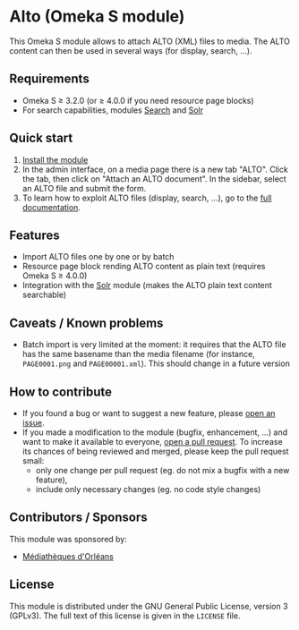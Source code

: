 # Alto (Omeka S module)

This Omeka S module allows to attach ALTO (XML) files to media. The ALTO
content can then be used in several ways (for display, search, ...).

## Requirements

- Omeka S ≥ 3.2.0 (or ≥ 4.0.0 if you need resource page blocks)
- For search capabilities, modules
  [Search](https://github.com/biblibre/omeka-s-module-Search) and
  [Solr](https://github.com/biblibre/omeka-s-module-Solr)

## Quick start

1. [Install the module](https://omeka.org/s/docs/user-manual/modules/#adding-modules-to-omeka-s)
2. In the admin interface, on a media page there is a new tab "ALTO". Click the
   tab, then click on "Attach an ALTO document". In the sidebar, select an ALTO
   file and submit the form.
3. To learn how to exploit ALTO files (display, search, ...), go to the
   [full documentation](https://biblibre.github.io/omeka-s-module-Alto/).

## Features

- Import ALTO files one by one or by batch
- Resource page block rending ALTO content as plain text (requires Omeka S ≥ 4.0.0)
- Integration with the [Solr](https://github.com/biblibre/omeka-s-module-Solr)
  module (makes the ALTO plain text content searchable)

## Caveats / Known problems

- Batch import is very limited at the moment: it requires that the ALTO file
  has the same basename than the media filename (for instance, `PAGE0001.png`
  and `PAGE00001.xml`). This should change in a future version

## How to contribute

- If you found a bug or want to suggest a new feature, please
  [open an issue](https://github.com/biblibre/omeka-s-module-Alto/issues/new).
- If you made a modification to the module (bugfix, enhancement, ...) and want
  to make it available to everyone,
  [open a pull request](https://docs.github.com/en/pull-requests/collaborating-with-pull-requests/proposing-changes-to-your-work-with-pull-requests/creating-a-pull-request).
  To increase its chances of being reviewed and merged, please keep the pull request small:
  - only one change per pull request (eg. do not mix a bugfix with a new feature),
  - include only necessary changes (eg. no code style changes)

## Contributors / Sponsors

This module was sponsored by:
- [Médiathèques d'Orléans](https://mediatheques.orleans.fr/)

## License

This module is distributed under the GNU General Public License, version 3
(GPLv3).  The full text of this license is given in the `LICENSE` file.
